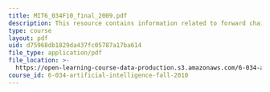 ```yaml
---
title: MIT6_034F10_final_2009.pdf
description: This resource contains information related to forward chaining.
type: course
layout: pdf
uid: d75968db1829da437fc05787a17ba614
file_type: application/pdf
file_location: >-
  https://open-learning-course-data-production.s3.amazonaws.com/6-034-artificial-intelligence-fall-2010/d75968db1829da437fc05787a17ba614_MIT6_034F10_final_2009.pdf
course_id: 6-034-artificial-intelligence-fall-2010
---
```

